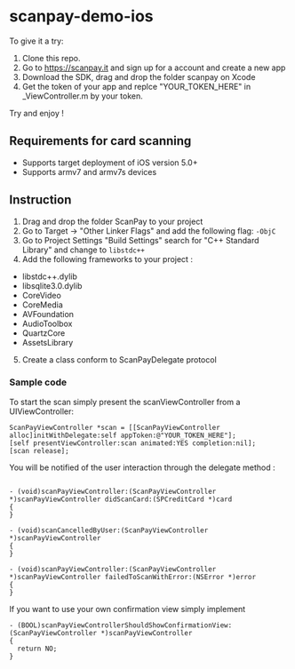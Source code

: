 scanpay-demo-ios
================

To give it a try:

1. Clone this repo.
2. Go to https://scanpay.it and sign up for a account and create a new app
3. Download the SDK, drag and drop the folder scanpay on Xcode
4. Get the token of your app and  replce "YOUR_TOKEN_HERE" in _ViewController.m by your token.

Try and enjoy !


Requirements for card scanning
------------------------------

* Supports target deployment of iOS version 5.0+
* Supports armv7 and armv7s devices

Instruction
-----------

1. Drag and drop the folder ScanPay to your project
2. Go to Target -> "Other Linker Flags" and add the following flag: `-ObjC`
3. Go to Project Settings "Build Settings" search for "C++ Standard Library" and change to `libstdc++`
4. Add the following frameworks to your project :
  * libstdc++.dylib
  * libsqlite3.0.dylib
  * CoreVideo
  * CoreMedia
  * AVFoundation
  * AudioToolbox
  * QuartzCore
  * AssetsLibrary

5. Create a class conform to ScanPayDelegate protocol

### Sample code

To start the scan simply present the scanViewController from a UIViewController:
```obj-c
ScanPayViewController *scan = [[ScanPayViewController alloc]initWithDelegate:self appToken:@"YOUR_TOKEN_HERE"];
[self presentViewController:scan animated:YES completion:nil];
[scan release];
```

You will be notified of the user interaction through the delegate method :
```obj-c

- (void)scanPayViewController:(ScanPayViewController *)scanPayViewController didScanCard:(SPCreditCard *)card
{
}

- (void)scanCancelledByUser:(ScanPayViewController *)scanPayViewController
{
}

- (void)scanPayViewController:(ScanPayViewController *)scanPayViewController failedToScanWithError:(NSError *)error
{
}
```

If you want to use your own confirmation view simply implement

 ```obj-c
 - (BOOL)scanPayViewControllerShouldShowConfirmationView:(ScanPayViewController *)scanPayViewController
 {
   return NO;
 }
 ```
